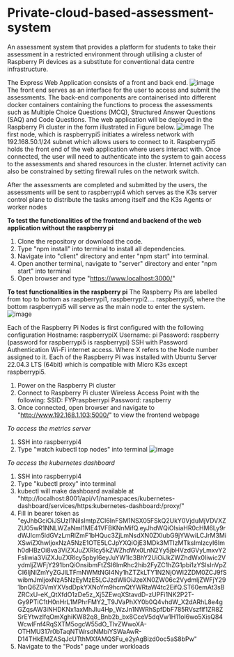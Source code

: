 # Private-cloud-based-assessment-system

An assessment system that provides a platform for students to take their assessment in a restricted environment through utilising a cluster of Raspberry Pi devices as a substitute for conventional data centre infrastructure.

The Express Web Application consists of a front and back end.
![image](https://github.com/limxl31/Private-cloud-based-assessment-system/assets/66054853/003618fd-f0fd-461f-a78d-9c04c7da9faa)
The front end serves as an interface for the user to access and submit the assessments.
The back-end components are containerised into different docker containers containing the functions to process the assessments such as Multiple Choice Questions (MCQ), Structured Answer Questions (SAQ) and Code Questions.
The web application will be deployed in the Raspberry Pi cluster in the form illustrated in Figure below.
![image](https://github.com/limxl31/Private-cloud-based-assessment-system/assets/66054853/fff0fb0f-cc63-4e1a-8fea-e170419ba3e7)
The first node, which is raspberrypi5 initiates a wireless network with 192.168.50.1/24 subnet which allows users to connect to it. Raspberrypi5 holds the front end of the web application where users interact with. Once connected, the user will need to authenticate into the system to gain access to the assessments and shared resources in the cluster. Internet activity can also be constrained by setting firewall rules on the network switch.

After the assessments are completed and submitted by the users, the assessments will be sent to raspberrypi4 which serves as the K3s server control plane to distribute the tasks among itself and the K3s Agents or worker nodes


**To test the functionalities of the frontend and backend of the web application without the raspberry pi**
1. Clone the repository or download the code.
2. Type "npm install" into terminal to install all dependencies.
3. Navigate into "client" directory and enter "npm start" into terminal.
4. Open another terminal, navigate to "server" directory and enter "npm start" into terminal
5. Open browser and type "https://www.localhost:3000/"

**To test functionalities in the raspberry pi**
The Raspberry Pis are labelled from top to bottom as raspberrypi1, raspberrypi2…. raspberrypi5, where the bottom raspberrypi5 will serve as the main node to enter the system. 
![image](https://github.com/limxl31/Private-cloud-based-assessment-system/assets/66054853/79da8b71-a81a-43dc-b1a3-6dda4364565c)

Each of the Raspberry Pi Nodes is first configured with the following configuration
Hostname: raspberrypiX
Username: pi
Password: raspberry (password for raspberrypi5 is raspberrypi)
SSH with Password Authentication 
Wi-Fi internet access.
Where X refers to the Node number assigned to it.
Each of the Raspberry Pi was installed with Ubuntu Server 22.04.3 LTS (64bit) which is compatible with Micro K3s except raspberrypi5.

1. Power on the Raspberry Pi cluster
2. Connect to Raspberry Pi cluster Wireless Access Point with the following:
SSID: FYPraspberrypi
Password: raspberry
3. Once connected, open browser and navigate to "http://www.192.168.1.103:5000/" to view the frontend webpage

*To access the metrics server*
1. SSH into raspberrypi4
2. Type "watch kubectl top nodes" into terminal
![image](https://github.com/limxl31/Private-cloud-based-assessment-system/assets/66054853/301d28dd-f43b-4e2a-8cb6-ddc4d96781c6)

*To access the kubernetes dashboard*
1. SSH into raspberrypi4
2. Type "kubectl proxy" into terminal
3. kubectl will make dashboard available at "http://localhost:8001/api/v1/namespaces/kubernetes-dashboard/services/https:kubernetes-dashboard:/proxy/"
4. Fill in bearer token as "eyJhbGciOiJSUzI1NiIsImtpZCI6InFSM1NSX05FSkQ2UkY0VjduMjVDVXZZU05wR1NNLWZaNmI1ME41VFBKNnMifQ.eyJhdWQiOlsiaHR0cHM6Ly9rdWJlcm5ldGVzLmRlZmF1bHQuc3ZjLmNsdXN0ZXIubG9jYWwiLCJrM3MiXSwiZXhwIjoxNzA5NzE1OTE5LCJpYXQiOjE3MDk3MTIzMTksImlzcyI6Imh0dHBzOi8va3ViZXJuZXRlcy5kZWZhdWx0LnN2Yy5jbHVzdGVyLmxvY2FsIiwia3ViZXJuZXRlcy5pbyI6eyJuYW1lc3BhY2UiOiJkZWZhdWx0Iiwic2VydmljZWFjY291bnQiOnsibmFtZSI6ImRhc2hib2FyZC1hZG1pbi1zYSIsInVpZCI6IjNlZmYyZGJlLTFmNWMtNGI4Ny1hZTZkLTY1N2NjOWI2ZDM0ZCJ9fSwibmJmIjoxNzA5NzEyMzE5LCJzdWIiOiJzeXN0ZW06c2VydmljZWFjY291bnQ6ZGVmYXVsdDpkYXNoYm9hcmQtYWRtaW4tc2EifQ.ST60emAt3sBZRCxU-eK_QtXfdO1zDe5z_Xj5ZEwqXStavdD-zUPFi1NK2P2T-Gy9PTiC1tH0nHrL1MPhrFMY2_T9JVaPhXY0b0Q4vhdW_X2dARhL8e4gGZqsAW3iNHDKNx1axMhJIu4Hp_WzJn1NWRhSpfDbF785RVszflf1ZR8ZSrEYtwzIfqOmXghiKW82q8_Bnb2b_bx8CceV5dqVw1H11ol6wo5XisQ84WcwlFnf4RqSXTM5ogcW55dO_TlvZWwoXA-OTHMU317r0bTaqNTWrsdNMbiYSWaAwR-D14THkEMZASqJcUTthMXfAMQSFu_e2yAgBizd0oc5aS8bPw"
5. Navigate to the "Pods" page under workloads




